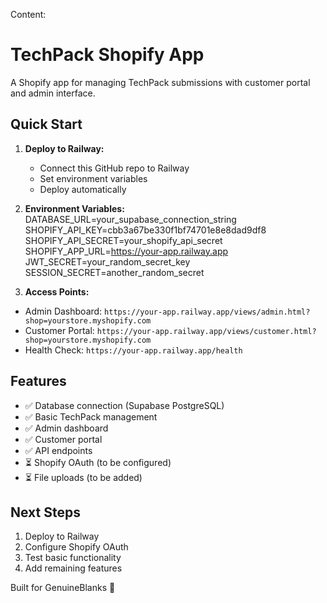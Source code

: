 Content:
# TechPack Shopify App

A Shopify app for managing TechPack submissions with customer portal and admin interface.

## Quick Start

1. **Deploy to Railway:**
   - Connect this GitHub repo to Railway
   - Set environment variables
   - Deploy automatically

2. **Environment Variables:**
   DATABASE_URL=your_supabase_connection_string
   SHOPIFY_API_KEY=cbb3a67be330f1bf74701e8e8dad9df8
   SHOPIFY_API_SECRET=your_shopify_api_secret
   SHOPIFY_APP_URL=https://your-app.railway.app
   JWT_SECRET=your_random_secret_key
   SESSION_SECRET=another_random_secret

3. **Access Points:**
- Admin Dashboard: `https://your-app.railway.app/views/admin.html?shop=yourstore.myshopify.com`      
- Customer Portal:
`https://your-app.railway.app/views/customer.html?shop=yourstore.myshopify.com`
- Health Check: `https://your-app.railway.app/health`

## Features

- ✅ Database connection (Supabase PostgreSQL)
- ✅ Basic TechPack management
- ✅ Admin dashboard
- ✅ Customer portal
- ✅ API endpoints
- ⏳ Shopify OAuth (to be configured)
- ⏳ File uploads (to be added)

## Next Steps

1. Deploy to Railway
2. Configure Shopify OAuth
3. Test basic functionality
4. Add remaining features

Built for GenuineBlanks 🚀
